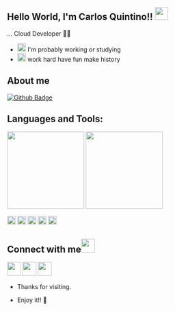 ## Hello World, I'm Carlos Quintino!! <img src=https://github.com/TheDudeThatCode/TheDudeThatCode/blob/master/Assets/Earth.gif width="30">
 
… Cloud Developer 👩‍💻
- <img alt="GIF" src="https://github.com/TheDudeThatCode/TheDudeThatCode/blob/master/Assets/coin.gif" width="20px" /> I'm probably working or studying 
- <img alt="GIF" src="https://github.com/TheDudeThatCode/TheDudeThatCode/blob/master/Assets/powerup.gif" width="20px" /> work hard have fun make history
 
## About me 
[![Github Badge](https://img.shields.io/badge/-Github-000?style=flat-square&logo=Github&logoColor=white&link=https://github.com/quintino96)](https://github.com/quintino96)

## Languages and Tools:
<div>
  <img height="180em" src="https://github-readme-stats.vercel.app/api?username=quintino96&show_icons=true&theme=dark&include_all_commits=true&count_private=true"/>
  <img height="180em" src="https://github-readme-stats.vercel.app/api/top-langs/?username=quintino96&layout=complete&langs_count=7&theme=dark&count_private=true"/>
</div>

<code><img height="20" src="https://img.shields.io/badge/MySQL-00000F?style=for-the-badge&logo=mysql&logoColor=white"></code>
<code><img height="20" src="https://img.shields.io/badge/Postman-FF6C37?style=for-the-badge&logo=Postman&logoColor=white"></code>
<code><img height="20" src="https://img.shields.io/badge/Git-F05032?style=for-the-badge&logo=git&logoColor=white"></code>
<code><img height="20" src="https://img.shields.io/badge/Python-FFD43B?style=for-the-badge&logo=python&logoColor=blue"></code>
<code><img height="20" src="https://img.shields.io/badge/Amazon_AWS-FF9900?style=for-the-badge&logo=amazonaws&logoColor=white"></code>
</div>

## Connect with me<img src="https://github.com/TheDudeThatCode/TheDudeThatCode/blob/master/Assets/Handshake.gif" height="32px">
<div> 
  <a href="https://www.linkedin.com/in/carlosalvesquintino/" target="_blank"><img src="https://github.com/TheDudeThatCode/TheDudeThatCode/blob/master/Assets/Linkedin.svg" height="32" target="_blank"></a> 
  <a href="https://www.instagram.com/quintino_0/" target="_blank"><img src="https://github.com/TheDudeThatCode/TheDudeThatCode/blob/master/Assets/Instagram.svg" height="32" target="_blank"></a>
  <a href="mailto:carlos96.ch@gmail.com" target="_blank"><img src="https://github.com/TheDudeThatCode/TheDudeThatCode/blob/master/Assets/Gmail.svg" height="32" target="_blank"></a>
</div>

- Thanks for visiting. 
 
- Enjoy it!! 🤖
